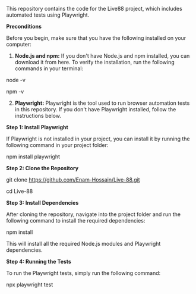This repository contains the code for the Live88 project, which includes automated tests using Playwright.

**Preconditions**

Before you begin, make sure that you have the following installed on your computer:

1. **Node.js and npm:** If you don't have Node.js and npm installed, you can download it from here. To verify the installation, run the following commands in your terminal:

node -v

npm -v

2. **Playwright:** Playwright is the tool used to run browser automation tests in this repository. If you don't have Playwright installed, follow the instructions below.


**Step 1: Install Playwright**

If Playwright is not installed in your project, you can install it by running the following command in your project folder:

npm install playwright

**Step 2: Clone the Repository**

git clone https://github.com/Enam-Hossain/Live-88.git

cd Live-88

**Step 3: Install Dependencies**

After cloning the repository, navigate into the project folder and run the following command to install the required dependencies:

npm install

This will install all the required Node.js modules and Playwright dependencies.

**Step 4: Running the Tests**

To run the Playwright tests, simply run the following command:

npx playwright test

